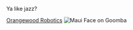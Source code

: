 <!DOCTYPE html>
<html>
    <head>
        <title>We Will We Will Rock You - Raphael Roman</title>
    </head>
    <body>
        <p>Ya like jazz?</p>
        <a href="https://orangewoodrobotics.com">Orangewood Robotics</a>
        <img src="https://0.academia-photos.com/119260194/29428869/27391487/s200_thicc.thanos.jpg" alt="Maui Face on Goomba" id="Mauimba">
    </body>
</html>
